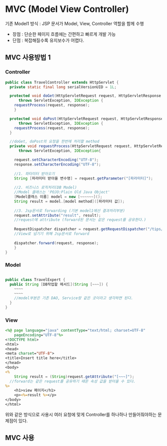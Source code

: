 # MVC (Model View Controller)
기존 Model1 방식 :  JSP 문서가 Model, View, Controller 역할을 함께 수행
- 장점 : 단순한 페이지 흐름에는 간편하고 빠르게 개발 가능
- 단점 : 복잡해질수록 유지보수가 어렵다.




## MVC 사용방법 1

### Controller
```java
public class TravelController extends HttpServlet {
  private static final long serialVersionUID = 1L;

  protected void doGet(HttpServletRequest request, HttpServletResponse response) 
      throws ServletException, IOException {
    requestProcess(request, response);
	}

  protected void doPost(HttpServletRequest request, HttpServletResponse response) 
      throws ServletException, IOException {
    requestProcess(request, response);
  }

  //doGet, doPost의 요청을 한번에 처리할 method
  private void requestProcess(HttpServletRequest request, HttpServletResponse response) 
      throws ServletException, IOException{

    request.setCharacterEncoding("UTF-8");
    response.setCharacterEncoding("UTF-8");
		
    //1. 파타미터 받아오기
    String [파라미터 받아올 변수명] = request.getParameter("[파라미터]");
		
    //2. 비즈니스 로직처리(DB Model)
    //Model 클래스는 'POJO:Plain Old Java Object'
    [Model클래스 이름] model = new [~~~~~~]();
    String result = model.[model method]([파라미터 값]);
		
    //3. Jsp문서로 forwarding (기본 model1에선 결과처리부분)
    request.setAttribute("result", result); 
    //request에 attribute (forward된 문서는 같은 request를 공유한다.)
		
    RequestDispatcher dispatcher = request.getRequestDispatcher("/tips/travelResult.jsp");
    //View로 넘기기 위해 Jsp문서로 forward
    
    dispatcher.forward(request, response);
	}
}
```

### Model
```java

public class TravelExpert {
  public String [DB작업할 메서드](String [~~~]) {
    ~~~~
    ~~~~
    //model부분은 기존 DAO, Service랑 같은 곳이라고 생각하면 된다.
  }
}
```

### View
```jsp
<%@ page language="java" contentType="text/html; charset=UTF-8"
    pageEncoding="UTF-8"%>
<!DOCTYPE html>
<html>
<head>
<meta charset="UTF-8">
<title>Insert title here</title>
</head>
<body>
<%
	String result = (String)request.getAttribute("[~~~]"); 
  //forward는 같은 request를 공유하기 때문 속성 값을 받아올 수 있다.
%>
	<h1>view 페이지</h1>
	<p><%=result %></p>
</body>
</html>
```

위와 같은 방식으로 사용시 여러 요청에 맞게 Controller를 하나하나 만들어줘야하는 문제점이 있다.


## MVC 사용
